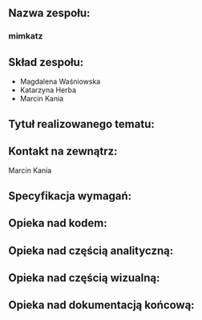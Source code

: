 ## Nazwa zespołu:
### mimkatz

## Skład zespołu: 
* Magdalena Waśniowska
* Katarzyna Herba
* Marcin Kania

## Tytuł realizowanego tematu:

## Kontakt na zewnątrz: 
Marcin Kania

## Specyfikacja wymagań:

## Opieka nad kodem:

## Opieka nad częścią analityczną:

## Opieka nad częścią wizualną:

## Opieka nad dokumentacją końcową:
